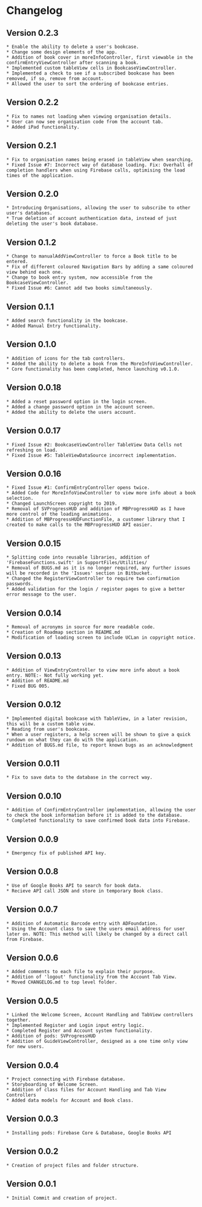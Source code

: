 # Changelog

## Version 0.2.3
    * Enable the ability to delete a user's bookcase. 
    * Change some design elements of the app. 
    * Addition of book cover in moreInfoController, first viewable in the confirmEntryViewController after scanning a book.
    * Implemented custom tableView cells in BookcaseViewController. 
    * Implemented a check to see if a subscribed bookcase has been removed, if so, remove from account.
    * Allowed the user to sort the ordering of bookcase entries. 

## Version 0.2.2
    * Fix to names not loading when viewing organisation details. 
    * User can now see organisation code from the account tab. 
    * Added iPad functionality. 

## Version 0.2.1 
    * Fix to organisation names being erased in tableView when searching. 
    * Fixed Issue #7: Incorrect way of database loading. Fix: Overhall of completion handlers when using Firebase calls, optimising the load times of the application.

## Version 0.2.0
    * Introducing Organisations, allowing the user to subscribe to other user's databases.
    * True deletion of account authentication data, instead of just deleting the user's book database.

## Version 0.1.2 
    * Change to manualAddViewController to force a Book title to be entered. 
    * Fix of different coloured Navigation Bars by adding a same coloured view behind each one. 
    * Change to book entry system, now accessible from the BookcaseViewController.
    * Fixed Issue #6: Cannot add two books simultaneously.

## Version 0.1.1 
    * Added search functionality in the bookcase. 
    * Added Manual Entry functionality.

## Version 0.1.0
    * Addition of icons for the tab controllers. 
    * Added the ability to delete a book from the MoreInfoViewController.
    * Core functionality has been completed, hence launching v0.1.0.

## Version 0.0.18
    * Added a reset password option in the login screen. 
    * Added a change password option in the account screen.  
    * Added the ability to delete the users account.

## Version 0.0.17
    * Fixed Issue #2: BookcaseViewController TableView Data Cells not refreshing on load.
    * Fixed Issue #5: TableViewDataSource incorrect implementation.

## Version 0.0.16
    * Fixed Issue #1: ConfirmEntryController opens twice.
    * Added Code for MoreInfoViewController to view more info about a book selection.
    * Changed LaunchScreen copyright to 2019.
    * Removal of SVProgressHUD and addition of MBProgressHUD as I have more control of the loading animations. 
    * Addition of MBProgressHUDFunctionFile, a customer library that I created to make calls to the MBProgressHUD API easier. 

## Version 0.0.15
    * Splitting code into reusable libraries, addition of 'FirebaseFunctions.swift' in SupportFiles/Utilities/
    * Removal of BUGS.md as it is no longer required, any further issues will be recorded in the 'Issues' section in Bitbucket.
    * Changed the RegisterViewController to require two confirmation passwords.
    * Added validation for the login / register pages to give a better error message to the user. 

## Version 0.0.14
    * Removal of acronyms in source for more readable code. 
    * Creation of Roadmap section in README.md
    * Modification of loading screen to include UCLan in copyright notice. 

## Version 0.0.13
    * Addition of ViewEntryController to view more info about a book entry. NOTE:- Not fully working yet. 
    * Addition of README.md
    * Fixed BUG 005.

## Version 0.0.12
    * Implemented digital bookcase with TableView, in a later revision, this will be a custom table view.
    * Reading from user's bookcase.
    * When a user registers, a help screen will be shown to give a quick rundown on what they can do with the application. 
    * Addition of BUGS.md file, to report known bugs as an acknowledgment 

## Version 0.0.11
    * Fix to save data to the database in the correct way.

## Version 0.0.10
    * Addition of ConfirmEntryController implementation, allowing the user to check the book information before it is added to the database.
    * Completed functionality to save confirmed book data into Firebase. 

## Version 0.0.9
    * Emergency fix of published API key.

## Version 0.0.8
    * Use of Google Books API to search for book data.
    * Recieve API call JSON and store in temporary Book class.

## Version 0.0.7
    * Addition of Automatic Barcode entry with ADFoundation.
    * Using the Account class to save the users email address for user later on. NOTE: This method will likely be changed by a direct call from Firebase.

## Version 0.0.6 
    * Added comments to each file to explain their purpose. 
    * Addition of 'logout' functionality from the Account Tab View. 
    * Moved CHANGELOG.md to top level folder. 

## Version 0.0.5
    * Linked the Welcome Screen, Account Handling and TabView controllers together.
    * Implemented Register and Login input entry logic. 
    * Completed Register and Account system functionality.
    * Addition of pods: SVProgressHUD
    * Addition of GuideViewController, designed as a one time only view for new users.

## Version 0.0.4
    * Project connecting with Firebase database.
    * Storyboarding of Welcome Screen.
    * Addition of class files for Account Handling and Tab View Controllers
    * Added data models for Account and Book class. 

## Version 0.0.3 
    * Installing pods: Firebase Core & Database, Google Books API

## Version 0.0.2
    * Creation of project files and folder structure.

## Version 0.0.1 
    * Initial Commit and creation of project.
